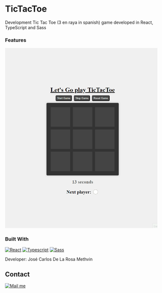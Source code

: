 # TicTacToe
Development Tic Tac Toe (3 en raya in spanish) game developed in React, TypeScript and Sass

### Features

![app](/Api.gif)
### Built With
[![React](https://img.shields.io/badge/React-22272E?style=for-the-badge&logo=react
)](https://es.react.dev/)
[![Typescript](https://img.shields.io/badge/Typescript-22272E?style=for-the-badge&logo=typescript)](https://www.typescriptlang.org/)
[![Sass](https://img.shields.io/badge/Sass-22272E?style=for-the-badge&logo=sass
)](https://sass-lang.com/)


Developer: José Carlos De La Rosa Methvin

[gmail_logo]: https://user-images.githubusercontent.com/6497827/62424751-c1b85480-b6f0-11e9-97de-096c0a980829.png
[gmail]: mailto:josekadeveloper@gmail.com?subject=Leyendo%20#Ecofriendly&body=Hi

## Contact
[![Mail me][gmail_logo]][gmail]